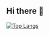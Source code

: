 ## Hi there 👋

[![Top Langs](https://github-readme-stats.vercel.app/api/top-langs/?username=batistacopedro)](https://github.com/batistacopedro/github-readme-stats)

<!--
**BatistaCo-Pedro/BatistaCo-Pedro** is a ✨ _special_ ✨ repository because its `README.md` (this file) appears on your GitHub profile.

Here are some ideas to get you started:

- 🔭 I’m currently working on ...
- 🌱 I’m currently learning ...
- 👯 I’m looking to collaborate on ...
- 🤔 I’m looking for help with ...
- 💬 Ask me about ...
- 📫 How to reach me: ...
- 😄 Pronouns: ...
- ⚡ Fun fact: ...
-->
